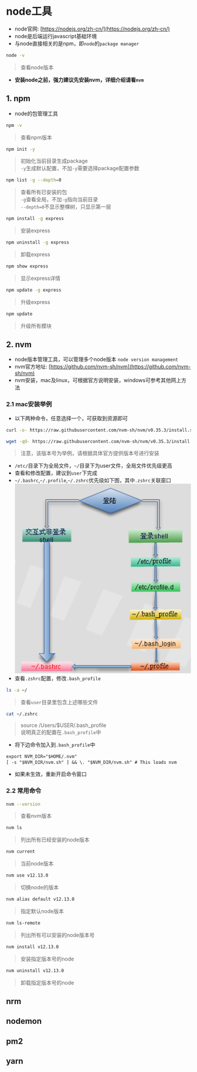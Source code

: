# node工具
* node官网: [https://nodejs.org/zh-cn/](https://nodejs.org/zh-cn/)
* node是后端运行javascript基础环境
* 与node直接相关的是npm，即`node`的`package manager`
```bash
node -v
```
>查看node版本

* **安装node之前，强力建议先安装nvm，详细介绍请看`nvm`**

## 1. npm
* node的包管理工具
```bash
npm -v
```
>查看npm版本
```bash
npm init -y
```
>初始化当前目录生成package<br>
>`-y`生成默认配置，不加`-y`需要选择package配置参数
```bash
npm list -g --depth=0
```
>查看所有已安装的包<br>
>`-g`查看全局，不加`-g`指向当前目录<br>
>`--depth=0`不显示整棵树，只显示第一层
```bash
npm install -g express
```
>安装express
```bash
npm uninstall -g express
```
>卸载express
```bash
npm show express
```
>显示express详情
```bash
npm update -g express
```
>升级express
```bash
npm update
```
>升级所有模块

## 2. nvm
* node版本管理工具，可以管理多个node版本 `node version management`
* nvm官方地址: [https://github.com/nvm-sh/nvm](https://github.com/nvm-sh/nvm)
* nvm安装，mac及linux，可根据官方说明安装，windows可参考其他网上方法
### 2.1 mac安装举例
* 以下两种命令，任意选择一个，可获取到资源即可
```bash
curl -o- https://raw.githubusercontent.com/nvm-sh/nvm/v0.35.3/install.sh | bash
```
```bash
wget -qO- https://raw.githubusercontent.com/nvm-sh/nvm/v0.35.3/install.sh | bash
```
>注意，该版本号为举例，请根据具体官方提供版本号进行安装
* `/etc/`目录下为全局文件，`~/`目录下为user文件，全局文件优先级更高
* 查看和修改配置，建议到`user`下完成
* `~/.bashrc`,`~/.profile`,`~/.zshrc`优先级如下图，其中`.zshrc`关联窗口
![shell-profile](./images/shell-profile.png)
* 查看`.zshrc`配置，修改`.bash_profile`
```bash
ls -a ~/
```
>查看`user`目录里包含上述哪些文件
```bash
cat ~/.zshrc
```
>source /Users/$USER/.bash_profile<br>
>说明真正的配置在`.bash_profile`中
* 将下边命令加入到`.bash_profile`中
```
export NVM_DIR="$HOME/.nvm"
[ -s "$NVM_DIR/nvm.sh" ] && \. "$NVM_DIR/nvm.sh" # This loads nvm
```
* 如果未生效，重新开启命令窗口
### 2.2 常用命令
```bash
nvm --version
```
>查看nvm版本
```bash
nvm ls
```
>列出所有已经安装的node版本
```bash
nvm current
```
>当前node版本
```bash
nvm use v12.13.0
```
>切换node的版本
```bash
nvm alias default v12.13.0
```
>指定默认node版本
```bash
nvm ls-remote
```
>列出所有可以安装的node版本号
```bash
nvm install v12.13.0
```
>安装指定版本号的node
```bash
nvm uninstall v12.13.0
```
>卸载指定版本号的node

## nrm
## nodemon
## pm2
## yarn
